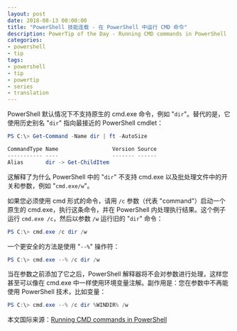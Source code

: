 ```yaml
---
layout: post
date: 2018-08-13 00:00:00
title: "PowerShell 技能连载 - 在 PowerShell 中运行 CMD 命令"
description: PowerTip of the Day - Running CMD commands in PowerShell
categories:
- powershell
- tip
tags:
- powershell
- tip
- powertip
- series
- translation
---
```

PowerShell 默认情况下不支持原生的 cmd.exe 命令，例如 "`dir`"。替代的是，它使用历史别名 "`dir`" 指向最接近的 PowerShell cmdlet：

```powershell
PS C:\> Get-Command -Name dir | ft -AutoSize

CommandType Name                 Version Source
----------- ----                 ------- ------
Alias       dir -> Get-ChildItem
```

这解释了为什么 PowerShell 中的 "`dir`" 不支持 cmd.exe 以及批处理文件中的开关和参数，例如 "`cmd.exe/w`"。

如果您必须使用 cmd 形式的命令，请用 `/c` 参数（代表 "command"）启动一个原生的 cmd.exe，执行这条命令，并在 PowerShell 内处理执行结果。这个例子运行 `cmd.exe /c`，然后以参数 `/w` 运行旧的 "`dir`" 命令：

```powershell
PS C:\> cmd.exe /c dir /w
```

一个更安全的方法是使用 "`--%`" 操作符：

```powershell
PS C:\> cmd.exe --% /c dir /w
```

当在参数之前添加了它之后，PowerShell 解释器将不会对参数进行处理，这样您甚至可以像在 cmd.exe 中一样使用环境变量注解。副作用是：您在参数中不再能使用 PowerShell 技术，比如变量：

```powershell
PS C:\> cmd.exe --% /c dir %WINDIR% /w
```

<!--more-->
本文国际来源：[Running CMD commands in PowerShell](http://community.idera.com/powershell/powertips/b/tips/posts/running-cmd-commands-in-powershell)
